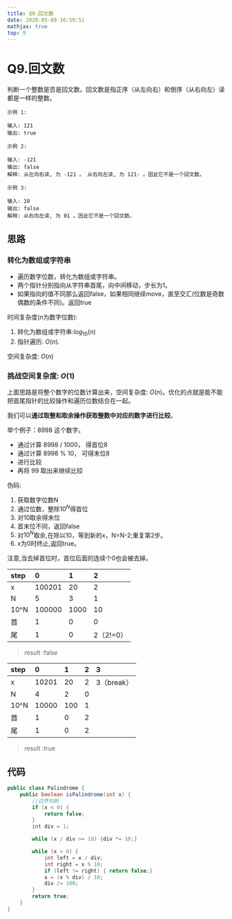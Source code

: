 ```yaml
---
title: Q9.回文数
date: 2020-05-09 16:59:51
mathjax: true
top: 9
---
```

# Q9.回文数

判断一个整数是否是回文数。回文数是指正序（从左向右）和倒序（从右向左）读都是一样的整数。

```
示例 1:

输入: 121
输出: true
```

```
示例 2:

输入: -121
输出: false
解释: 从左向右读, 为 -121 。 从右向左读, 为 121- 。因此它不是一个回文数。
```

```
示例 3:

输入: 10
输出: false
解释: 从右向左读, 为 01 。因此它不是一个回文数。
```

## 思路

### 转化为数组或字符串

* 遍历数字位数，转化为数组或字符串。
* 两个指针分别指向从字符串首尾，向中间移动，步长为1。
* 如果指向的值不同那么返回false，如果相同继续move，直至交汇(位数是奇数偶数的条件不同)。返回true

时间复杂度(n为数字位数):

1. 转化为数组或字符串:$log_{10}(n)$
2. 指针遍历: $O(n)$.

空间复杂度: $O(n)$

### 挑战空间复杂度: $O(1)$

上面思路是将整个数字的位数计算出来，空间复杂度: $O(n)$。优化的点就是能不能把首尾指针的比较操作和遍历位数结合在一起。

我们可以**通过取整和取余操作获取整数中对应的数字进行比较**。

举个例子：8998 这个数字。

* 通过计算 8998 / 1000， 得首位8
* 通过计算 8998 % 10， 可得末位8
* 进行比较
* 再将 99 取出来继续比较

伪码:

1. 获取数字位数N
2. 通过位数，整除$10^N$得首位
3. 对10取余得末位
4. 首末位不同，返回false
5. 对$10^N$取余,在除以10，等到新的x，N=N-2;重复第2步。
6. x为0时终止,返回true。

注意,当去掉首位时，首位后面的连续个0也会被去掉。

|step|0|1|2|
|:---|:---|:---|:---|
|x|100201|20|2|
|N|5|3|1|
|10^N|100000|1000|10|
|首|1|0|0|
|尾|1|0|2（2!=0）|

> result :false

|step|0|1|2|3|
|:---|:---|:---|:---|:---|
|x|10201|20|2|3（break）|
|N|4|2|0|
|10^N|10000|100|1|
|首|1|0|2|
|尾|1|0|2|

> result :true

## 代码

```java
public class Palindrome {
    public boolean isPalindrome(int x) {
        //边界判断
        if (x < 0) {
            return false;
        }
        int div = 1;

        while (x / div >= 10) {div *= 10;}

        while (x > 0) {
            int left = x / div;
            int right = x % 10;
            if (left != right) { return false;}
            x = (x % div) / 10;
            div /= 100;
        }
        return true;
    }
}
```